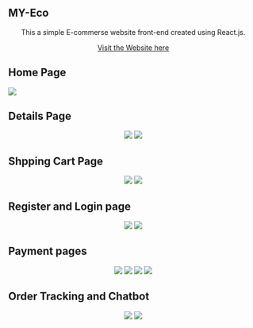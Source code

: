 ## MY-Eco
<p align="center">
     This a simple E-commerse website front-end created using React.js.
</p>
<p align="center">
     <a href="https://siyabongahenry.github.io/My-Eco/" target="_blank">Visit the Website here</a>
</p>
<h2> Home Page</h2>
<p align="center>
     <img src="https://github.com/Siyabongahenry/Project-Images/blob/main/My-Ecore/img1.jpg"/>
     <img src="https://github.com/Siyabongahenry/Project-Images/blob/main/My-Ecore/img2.jpg"/>
</p>
<h2> Details Page</h2>
<p align="center">
     <img src="https://github.com/Siyabongahenry/Project-Images/blob/main/My-Ecore/img3.jpg"/>
      <img src="https://github.com/Siyabongahenry/Project-Images/blob/main/My-Ecore/img4.jpg"/>
</p>
<h2> Shpping Cart Page</h2>
<p align="center">
     <img src="https://github.com/Siyabongahenry/Project-Images/blob/main/My-Ecore/img5.jpg"/>
     <img src="https://github.com/Siyabongahenry/Project-Images/blob/main/My-Ecore/img6.jpg"/>
</p>

<h2> Register and Login page</h2>
<p align="center">
     <img src="https://github.com/Siyabongahenry/Project-Images/blob/main/My-Ecore/img8.jpg"/>
     <img src="https://github.com/Siyabongahenry/Project-Images/blob/main/My-Ecore/img7.jpg"/>
</p>
<h2> Payment pages</h2>
<p align="center">
     <img src="https://github.com/Siyabongahenry/Project-Images/blob/main/My-Ecore/img9.jpg"/>
     <img src="https://github.com/Siyabongahenry/Project-Images/blob/main/My-Ecore/img10.jpg"/>
     <img src="https://github.com/Siyabongahenry/Project-Images/blob/main/My-Ecore/img11.jpg"/>
     <img src="https://github.com/Siyabongahenry/Project-Images/blob/main/My-Ecore/img12.jpg"/>
</p>
<h2> Order Tracking and Chatbot</h2>
<p align="center">
     <img src="https://github.com/Siyabongahenry/Project-Images/blob/main/My-Ecore/img13.jpg"/>
     <img src="https://github.com/Siyabongahenry/Project-Images/blob/main/My-Ecore/img14.jpg"/>
</p>

